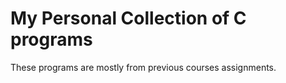 # My Personal Collection of C programs

These programs are mostly from previous courses assignments.
